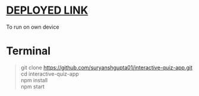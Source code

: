 # [DEPLOYED LINK](https://interactive-quizwebpage.netlify.app/)
To run on own device

# Terminal 
> git clone https://github.com/suryanshgupta01/interactive-quiz-app.git <br>
> cd interactive-quiz-app <br>
> npm install <br>
> npm start <br>
